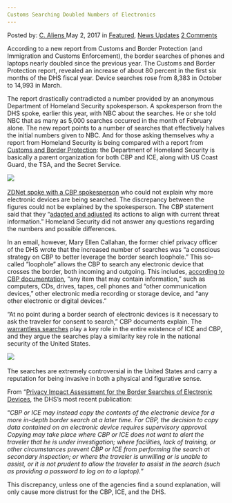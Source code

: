 ```yaml
---
Customs Searching Doubled Numbers of Electronics
---
```

<article class="post-listing post-19585 post type-post status-publish format-standard has-post-thumbnail hentry  tag-customs tag-doubled tag-electronics tag-numbers tag-searching">
    <div class="post-inner">
        <span>Posted by: <a href="https://www.deepdotweb.com/author/caliens/" title="">C. Aliens </a></span>
    <span>May 2, 2017</span>
    <span>in <a href="https://www.deepdotweb.com/category/deepdot-news/" rel="category tag">Featured</a>, <a href="https://www.deepdotweb.com/category/news-updates/" rel="category tag">News Updates</a></span>
    <span><a href="https://www.deepdotweb.com/2017/05/02/customs-searching-doubled-numbers-electronics/#comments">2 Comments</a></span>
    </p>
    <div class="clear"></div>
    <div class="entry">
    <p>According to a new report from Customs and Border Protection (and Immigration and Customs Enforcement), the border searches of phones and laptops nearly doubled since the previous year. The Customs and Border Protection report, revealed an increase of about 80 percent in the first six months of the DHS fiscal year. Device searches rose from 8,383 in October to 14,993 in March.</p>
    <p>The report drastically contradicted a number provided by an anonymous Department of Homeland Security spokesperson. A spokesperson from the DHS spoke, earlier this year, with NBC about the searches. He or she told NBC that as many as 5,000 searches occurred in the month of February alone. The new report points to a number of searches that effectively halves the initial numbers given to NBC. And for those asking themselves why a report from Homeland Security is being compared with a report from <a href="https://www.deepdotweb.com/page/1/?s=Customs+">Customs and Border Protection</a>: the Department of Homeland Security is basically a parent organization for both CBP and ICE, along with US Coast Guard, the TSA, and the Secret Service.</p>
    <p><img class="wp-image-19597 aligncenter" src="/imgs/2017/05/word-image-3.jpeg" srcset="/imgs/2017/05/word-image-3.jpeg 800w, /imgs/2017/05/word-image-3-300x211.jpeg 300w" sizes="(max-width: 800px) 100vw, 800px" /></p>
    <p><a href="http://www.zdnet.com/article/us-border-searches-of-phones-and-laptops-have-almost-doubled/">ZDNet spoke with a CBP spokesperson</a> who could not explain why more electronic devices are being searched. The discrepancy between the figures could not be explained by the spokesperson. The CBP statement said that they “<a href="https://www.deepdotweb.com/tag/2016/">adapted and adjusted</a> its actions to align with current threat information.&#8221; Homeland Security did not answer any questions regarding the numbers and possible differences.</p>
    <p>In an email, however, Mary Ellen Callahan, the former chief privacy officer of the DHS wrote that the increased number of searches was &#8220;a conscious strategy on CBP to better leverage the border search loophole.” This so-called ”loophole” allows the CBP to search any electronic device that crosses the border, both incoming and outgoing. This includes, <a href="https://www.cbp.gov/newsroom/national-media-release/cbp-releases-statistics-electronic-device-searches-0">according to CBP documentation</a>, “any item that may contain information,” such as computers, CDs, drives, tapes, cell phones and “other communication devices,” other electronic media recording or storage device, and “any other electronic or digital devices.”</p>
    <p>“At no point during a border search of electronic devices is it necessary to ask the traveler for consent to search,” CBP documents explain. The <a href="https://www.deepdotweb.com/tag/police/">warrantless searches</a> play a key role in the entire existence of ICE and CBP, and they argue the searches play a similarity key role in the national security of the United States.</p>
    <p><img class="wp-image-19598 aligncenter" src="/imgs/2017/05/word-image-4.jpeg" srcset="/imgs/2017/05/word-image-4.jpeg 800w, /imgs/2017/05/word-image-4-300x104.jpeg 300w" sizes="(max-width: 800px) 100vw, 800px" /></p>
    <p>The searches are extremely controversial in the United States and carry a reputation for being invasive in both a physical and figurative sense.</p>
    <p>From “<a href="https://www.scribd.com/document/345545154/Privacy-Pia-Cbp-Laptop">Privacy Impact Assessment for the Border Searches of Electronic Devices</a>, the DHS’s most recent publication:</p>
    <p>“<em>CBP or ICE may instead copy the contents of the electronic device for a more in-depth border search at a later time. For CBP, the decision to copy data contained on an electronic device requires supervisory approval. Copying may take place where CBP or ICE does not want to alert the traveler that he is under investigation; where facilities, lack of training, or other circumstances prevent CBP or ICE from performing the search at secondary inspection; or where the traveler is unwilling or is unable to assist, or it is not prudent to allow the traveler to assist in the search (such as providing a password to log on to a laptop).</em>”</p>
    <p>This discrepancy, unless one of the agencies find a sound explanation, will only cause more distrust for the CBP, ICE, and the DHS.</p>
    </div>
    <span style="display:none"><a href="https://www.deepdotweb.com/tag/customs/" rel="tag">customs</a> <a href="https://www.deepdotweb.com/tag/doubled/" rel="tag">doubled</a> <a href="https://www.deepdotweb.com/tag/electronics/" rel="tag">electronics</a> <a href="https://www.deepdotweb.com/tag/numbers/" rel="tag">numbers</a> <a href="https://www.deepdotweb.com/tag/searching/" rel="tag">searching</a></span> <span style="display:none" class="updated">2017-05-02</span>
    <div style="display:none" class="vcard author" itemprop="author" itemscope itemtype="http://schema.org/Person"><strong class="fn" itemprop="name"><a href="https://www.deepdotweb.com/author/caliens/" title="Posts by C. Aliens" rel="author">C. Aliens</a></strong></div>
    </div>
</article>

